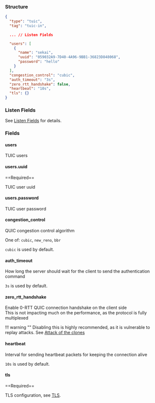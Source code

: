 ### Structure

```json
{
  "type": "tuic",
  "tag": "tuic-in",
  
  ... // Listen Fields

  "users": [
    {
      "name": "sekai",
      "uuid": "059032A9-7D40-4A96-9BB1-36823D848068",
      "password": "hello"
    }
  ],
  "congestion_control": "cubic",
  "auth_timeout": "3s",
  "zero_rtt_handshake": false,
  "heartbeat": "10s",
  "tls": {}
}
```

### Listen Fields

See [Listen Fields](/configuration/shared/listen) for details.

### Fields

#### users

TUIC users

#### users.uuid

==Required==

TUIC user uuid

#### users.password

TUIC user password

#### congestion_control

QUIC congestion control algorithm

One of: `cubic`, `new_reno`, `bbr`

`cubic` is used by default.

#### auth_timeout

How long the server should wait for the client to send the authentication command

`3s` is used by default.

#### zero_rtt_handshake

Enable 0-RTT QUIC connection handshake on the client side  
This is not impacting much on the performance, as the protocol is fully multiplexed  

!!! warning ""
    Disabling this is highly recommended, as it is vulnerable to replay attacks.
    See [Attack of the clones](https://blog.cloudflare.com/even-faster-connection-establishment-with-quic-0-rtt-resumption/#attack-of-the-clones)

#### heartbeat

Interval for sending heartbeat packets for keeping the connection alive

`10s` is used by default.

#### tls

==Required==

TLS configuration, see [TLS](/configuration/shared/tls/#inbound).
